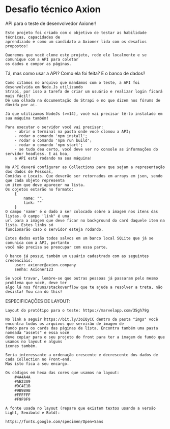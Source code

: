 # Desafio técnico Axion

API para o teste de desenvolvedor Axioner!

    Este projeto foi criado com o objetivo de testar as habilidade técnicas, capacidades de
    aprendizado e como um candidato a Axioner lida com os desafios propostos!

    Queremos que você clone este projeto, rode ele localmente e se comunique com a API para coletar
    os dados e compor as páginas.

Tá, mas como usar a API? Como ela foi feita? E o banco de dados?

    Como citamos no arquivo que mandamos com o teste, a API foi desenvolvida em Node.Js utilizando
    Strapi, por isso a tarefa de criar um usuário e realizar login ficará mais fácil!
    Dê uma olhada na documentação do Strapi e no que dizem nos fórums de dúvida por ai.

    Já que utilizamos NodeJs (>=14), você vai precisar tê-lo instalado em sua máquina também!

    Para executar o servidor você vai precisar:
        - abrir o terminal na pasta onde você clonou a API;
        - rodar o comando 'npm install';
        - rodar o comando 'npm run build';
        - rodar o comando 'npm start';
        - se tudo deu certo, você deve ver no console as informações do servidor headless. E ai boa,
        a API está rodando na sua máquina!

    Na API deverá configurar as Collections para que sejam a representação dos dados de Pessoas,
    Comidas e Locais. Que deverão ser retornados em arrays em json, sendo que cada objeto representa
    um item que deve aparecer na lista.
    Os objetos estarão no formato:
        {
            name: "",
            link: ""
        }
    O campo 'name' é o dado a ser colocado sobre a imagem nos itens das listas. O campo 'link" é uma
    url para a imagem que deve ficar no background do card daquele item na lista. Estes links só
    funcionarão caso o servidor esteja rodando.

    Estes dados estão todos salvos em um banco local SQLite que já se comunica com a API, portanto
    você não precisa se preocupar com essa parte.

    O banco já possui também um usuário cadastrado com as seguintes credenciais:
        user: axioner@axion.company
        senha: Axioner123

    Se você travar, lembre-se que outras pessoas já passaram pelo mesmo problema que você, deve ter
    algo lá nos fóruns/stackoverflow que te ajude a resolver a treta, não desista! You can do this!

ESPECIFICAÇÕES DE LAYOUT:

    Layout do protótipo para o teste: https://marvelapp.com/35gh79g
    
    No link a seguir https://bit.ly/3oIQyCC dentro da pasta "imgs" você encontra todos os arquivos que servirão de imagem de
    fundo para os cards das páginas de lista. Encontra também uma pasta nomeada "assets" e essa você
    deve copiar para o seu projeto do front para ter a imagem de fundo que usamos no layout e alguns
    ícones também.

    Seria interessante a ordenação crescente e decrescente dos dados de cada Collection no Front-end.
    Mas isto fica a seu encargo.

    Os códigos em hexa das cores que usamos no layout:
        #4A4A4A
        #AE23A9
        #DC4E1B
        #9B9B9B
        #FFFFFF
        #F9F9F9

    A fonte usada no layout (repare que existem textos usando a versão Light, Semibold e Bold):

    https://fonts.google.com/specimen/Open+Sans
